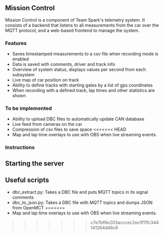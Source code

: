 ## Mission Control

Mission Control is a component of Team Spark's telemetry system. It consists of a backend that listens to all measurements from the car over the MQTT protocol, and a web-based frontend to manage the system.

### Features

 - Saves timestamped measurements to a csv file when recording mode is enabled
 - Data is saved with comments, driver and track info
 - Overview of system status, displays values per second from each subsystem
 - Live map of car position on track
 - Ability to define tracks with starting gates by a list of gps coordinates
 - When recording with a defined track, lap times and other statistics are shown
 
### To be implemented

 - Ability to upload DBC files to automatically update CAN database
 - Live feed from cameras on the car
 - Compression of csv files to save space
<<<<<<< HEAD
 - Map and lap time overlays to use with OBS when live streaming events.

### Instructions

## Starting the server

## Useful scripts

 - dbc_extract.py: Takes a DBC file and puts MQTT topics in its signal comments
 - dbc_to_json.py: Takes a DBC file with MQTT topics and dumps JSON from OpenMCT
=======
 - Map and lap time overlays to use with OBS when live streaming events.
>>>>>>> c7e7bf6e203acccec2ec1f11fc344141264d46c6
